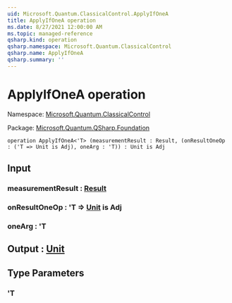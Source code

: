 ```yaml
---
uid: Microsoft.Quantum.ClassicalControl.ApplyIfOneA
title: ApplyIfOneA operation
ms.date: 8/27/2021 12:00:00 AM
ms.topic: managed-reference
qsharp.kind: operation
qsharp.namespace: Microsoft.Quantum.ClassicalControl
qsharp.name: ApplyIfOneA
qsharp.summary: ''
---
```


# ApplyIfOneA operation

Namespace: [Microsoft.Quantum.ClassicalControl](xref:Microsoft.Quantum.ClassicalControl)

Package: [Microsoft.Quantum.QSharp.Foundation](https://nuget.org/packages/Microsoft.Quantum.QSharp.Foundation)




```qsharp
operation ApplyIfOneA<'T> (measurementResult : Result, (onResultOneOp : ('T => Unit is Adj), oneArg : 'T)) : Unit is Adj
```


## Input

### measurementResult : [Result](xref:microsoft.quantum.qsharp.valueliterals#result-literal)




### onResultOneOp : 'T => [Unit](xref:microsoft.quantum.qsharp.valueliterals#unit-literal)  is Adj




### oneArg : 'T





## Output : [Unit](xref:microsoft.quantum.qsharp.valueliterals#unit-literal)



## Type Parameters

### 'T

